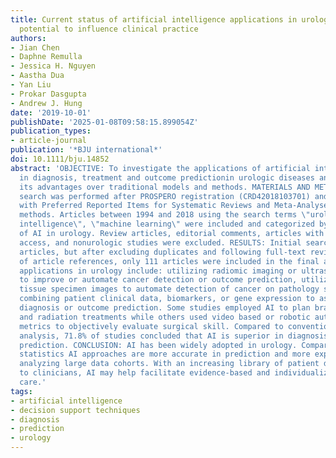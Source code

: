 ```yaml
---
title: Current status of artificial intelligence applications in urology and their
  potential to influence clinical practice
authors:
- Jian Chen
- Daphne Remulla
- Jessica H. Nguyen
- Aastha Dua
- Yan Liu
- Prokar Dasgupta
- Andrew J. Hung
date: '2019-10-01'
publishDate: '2025-01-08T09:58:15.899054Z'
publication_types:
- article-journal
publication: '*BJU international*'
doi: 10.1111/bju.14852
abstract: 'OBJECTIVE: To investigate the applications of artificial intelligence (AI)
  in diagnosis, treatment and outcome predictionin urologic diseases and evaluate
  its advantages over traditional models and methods. MATERIALS AND METHODS: A literature
  search was performed after PROSPERO registration (CRD42018103701) and in compliance
  with Preferred Reported Items for Systematic Reviews and Meta-Analyses (PRISMA)
  methods. Articles between 1994 and 2018 using the search terms \"urology\", \"artificial
  intelligence\", \"machine learning\" were included and categorized by the application
  of AI in urology. Review articles, editorial comments, articles with no full-text
  access, and nonurologic studies were excluded. RESULTS: Initial search yielded 231
  articles, but after excluding duplicates and following full-text review and examination
  of article references, only 111 articles were included in the final analysis. AI
  applications in urology include: utilizing radiomic imaging or ultrasonic echo data
  to improve or automate cancer detection or outcome prediction, utilizing digitized
  tissue specimen images to automate detection of cancer on pathology slides, and
  combining patient clinical data, biomarkers, or gene expression to assist disease
  diagnosis or outcome prediction. Some studies employed AI to plan brachytherapy
  and radiation treatments while others used video based or robotic automated performance
  metrics to objectively evaluate surgical skill. Compared to conventional statistical
  analysis, 71.8% of studies concluded that AI is superior in diagnosis and outcome
  prediction. CONCLUSION: AI has been widely adopted in urology. Compared to conventional
  statistics AI approaches are more accurate in prediction and more explorative for
  analyzing large data cohorts. With an increasing library of patient data accessible
  to clinicians, AI may help facilitate evidence-based and individualized patient
  care.'
tags:
- artificial intelligence
- decision support techniques
- diagnosis
- prediction
- urology
---
```

